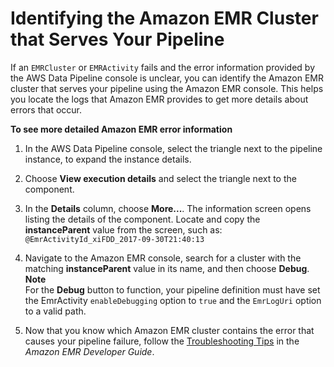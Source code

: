 # Identifying the Amazon EMR Cluster that Serves Your Pipeline<a name="dp-troubleshoot-emr"></a>

If an `EMRCluster` or `EMRActivity` fails and the error information provided by the AWS Data Pipeline console is unclear, you can identify the Amazon EMR cluster that serves your pipeline using the Amazon EMR console\. This helps you locate the logs that Amazon EMR provides to get more details about errors that occur\.

**To see more detailed Amazon EMR error information**

1. In the AWS Data Pipeline console, select the triangle next to the pipeline instance, to expand the instance details\. 

1. Choose **View execution details** and select the triangle next to the component\.

1. In the **Details** column, choose **More\.\.\.**\. The information screen opens listing the details of the component\. Locate and copy the **instanceParent** value from the screen, such as: `@EmrActivityId_xiFDD_2017-09-30T21:40:13` 

1. Navigate to the Amazon EMR console, search for a cluster with the matching **instanceParent** value in its name, and then choose **Debug**\. 
**Note**  
For the **Debug** button to function, your pipeline definition must have set the EmrActivity `enableDebugging` option to `true` and the `EmrLogUri` option to a valid path\.

1. Now that you know which Amazon EMR cluster contains the error that causes your pipeline failure, follow the [Troubleshooting Tips](https://docs.aws.amazon.com/ElasticMapReduce/latest/DeveloperGuide/Debugging.html) in the *Amazon EMR Developer Guide*\.